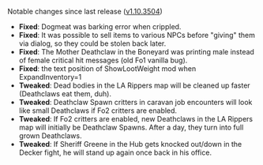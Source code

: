 Notable changes since last release ([v1.10.3504](https://github.com/rotators/Fo1in2/releases/tag/v1.10.3504))

- **Fixed**: Dogmeat was barking error when crippled.
- **Fixed**: It was possible to sell items to various NPCs before "giving" them via dialog, so they could be stolen back later.
- **Fixed**: The Mother Deathclaw in the Boneyard was printing male instead of female critical hit messages (old Fo1 vanilla bug).
- **Fixed**: the text position of ShowLootWeight mod when ExpandInventory=1
- **Tweaked**: Dead bodies in the LA Rippers map will be cleaned up faster (Deathclaws eat them, duh).
- **Tweaked**: Deathclaw Spawn critters in caravan job encounters will look like small Deathclaws if Fo2 critters are enabled.
- **Tweaked**: If Fo2 critters are enabled, new Deathclaws in the LA Rippers map will initially be Deathclaw Spawns. After a day, they turn into full grown Deathclaws.
- **Tweaked**: If Sheriff Greene in the Hub gets knocked out/down in the Decker fight, he will stand up again once back in his office.
